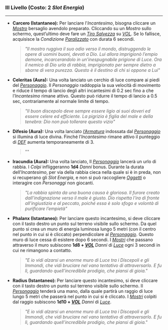 ###	III Livello (Costo: 2 *Slot Energia*)
---
*	**Carcero (Istantaneo):** Per lanciare l'*Incantesimo*, bisogna cliccare un [*Mostro*](..\..\mostri.md) bersaglio avendolo preparato. Cliccando su un *Mostro* sullo schermo, quest’ultimo deve fare un [*Tiro Salvezza*](..\..\combattimento\tiri-salvezza.md) su [*VOL*](..\..\mostri\caratteristiche.md). Se lo fallisce, acquisisce la *Condizione* [*Paralizzato*](..\..\condizioni.md) con durata 6 secondi.
    >*"Il mostro ruggiva il suo odio verso il mondo, distruggendo le opere di uomini buoni, devoti a Dio. Lui allora imprigionò l’empio demone, incarcerandolo in un’inespugnabile prigione di Luce. Ora il nemico di Dio urla di rabbia, imprigionato per sempre dietro a sbarre di vera purezza. Questo è il destino di chi si oppone a Lui"*

*	**Celeritas (Aura):** Una volta lanciato un cerchio di luce compare ai piedi del [*Personaggio*](..\..\personaggio.md). Il *Personaggio* raddoppia la sua velocità di movimento e riduce il tempo di lancio degli altri incantesimi di 0.2 sec fino a che l’*Incantesimo* rimane attivo. Questo può ridurre il tempo di lancio a 0.5 sec, contrariamente al normale limite di tempo. 
    >*"Il buon discepolo deve sempre essere ligio ai suoi doveri ed essere celere ed efficiente. La pigrizia è figlia del male e della tenebra: Dio non può tollerare questo vizio"*

*	**Difesio (Aura):** Una volta lanciato [*l’Armatura*](..\..\oggetti\equipaggiabili.md) indossata dal [*Personaggio*](..\..\personaggio.md) si illumina di luce divina. Finché l’*Incantesimo* rimane attivo il punteggio di [*DEF*](..\..\combattimento\difesa.md) aumenta temporaneamente di 3. 
    >""

*	**Iracundia (Aura):** Una volta lanciato, Il [*Personaggio*](..\..\personaggio.md) lancerà un urlo di rabbia. I *Colpi* infliggeranno **1d4** *Danni* bonus. Durante la durata dell’*Incantesimo*, per via della rabbia cieca nella quale si è in preda, non si recuperano gli *Slot Energia*, e non si può raccogliere [*Oggetti*](..\..\oggetti.md)  o interagire con *Personaggi* non giocanti.
    >*"La rabbia spinta da una buona causa è gloriosa. Il furore creato dall’indignazione verso il male è giusto. Dio rispetta l’ira di fronte all’ingiustizia e al peccato, poiché essa è solo sfogo e volontà di purificare l’empietà"*

*	**Phalanx (Istantaneo):** Per lanciare questo incantesimo, si deve cliccare con il tasto destro un punto sul terreno visibile sullo schermo. Da quel punto si crea un muro di energia luminosa lungo 5 metri (con il centro nel punto in cui si è cliccato) perpendicolare al [*Personaggio*](..\..\personaggio.md). Questo muro di luce cessa di esistere dopo 6 secondi. I [*Mostri*](..\..\mostri.md) che passano attraverso il muro subiscono **1d8 + [*VOL*](..\..\personaggio\caratteristiche.md)** *Danni* di [*Luce*](..\..\combattimento\attacco.md) ogni 3 secondi in cui ne rimangono a contatto. 
    >*"E io vidi alzarsi un enorme muro di Luce tra i Discepoli e gli Immondi, che vidi bruciare nel vano tentativo di attraversarlo. E fu lì, guardando quell’incredibile prodigio, che piansi di gioia."*

*	**Radius (Istantaneo):** Per lanciare questo incantesimo, si deve cliccare con il tasto destro un punto sul terreno visibile sullo schermo. Il [*Personaggio*](..\..\personaggio.md) tenderà una mano, dalla quale partirà un raggio di luce lungo 5 metri che passerà nel punto in cui si è cliccato. I [*Mostri*](..\..\mostri.md) colpiti dal raggio subiscono  **1d10 + [*VOL*](..\..\personaggio\caratteristiche.md)** *Danni* di [*Luce*](..\..\combattimento\attacco.md). 
    >*"E io vidi alzarsi un enorme muro di Luce tra i Discepoli e gli Immondi, che vidi bruciare nel vano tentativo di attraversarlo. E fu lì, guardando quell’incredibile prodigio, che piansi di gioia."*

